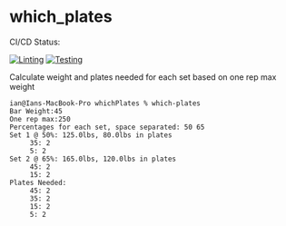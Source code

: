 # which_plates

CI/CD Status:  

[![Linting](https://github.com/iandday/whichPlates/actions/workflows/lint.yml/badge.svg)](https://github.com/iandday/whichPlates/actions/workflows/lint.yml)
[![Testing](https://github.com/iandday/whichPlates/actions/workflows/test.yml/badge.svg)](https://github.com/iandday/whichPlates/actions/workflows/test.yml)

<!-- Pytest Coverage Comment:Begin -->
<!-- Pytest Coverage Comment:End -->

Calculate weight and plates needed for each set based on one rep max weight

```code=bash
ian@Ians-MacBook-Pro whichPlates % which-plates
Bar Weight:45
One rep max:250
Percentages for each set, space separated: 50 65
Set 1 @ 50%: 125.0lbs, 80.0lbs in plates
     35: 2
     5: 2
Set 2 @ 65%: 165.0lbs, 120.0lbs in plates
     45: 2
     15: 2
Plates Needed:
     45: 2
     35: 2
     15: 2
     5: 2
```
